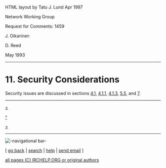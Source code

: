 HTML layout by Tatu J. Lund Apr 1997

Network Working Group

Request for Comments: 1459

J. Oikarinen

D. Reed

May 1993

* * *

# 11. Security Considerations

Security issues are discussed in sections [4.1](chapter4.html#c4_1),
[4.1.1](chapter4.html#c4_1_1), [4.1.3](chapter4.html#c4_1_3),
[5.5](chapter5.html#c5_5), and [7](chapter7.html).

* * *

[<](chapter10.html)

[^](rfc.html)

[>](chapter12.html)

* * *

![-navigational bar-](/irchelp/Pix/ihnavbar.gif)

[ [go back](/irchelp/) | [search](/irchelp/search_engine.cgi) |
[help](/irchelp/help.html) | [send email](/irchelp/mail.cgi) ]

[all pages (C) IRCHELP.ORG or original authors](/irchelp/credit.html)

